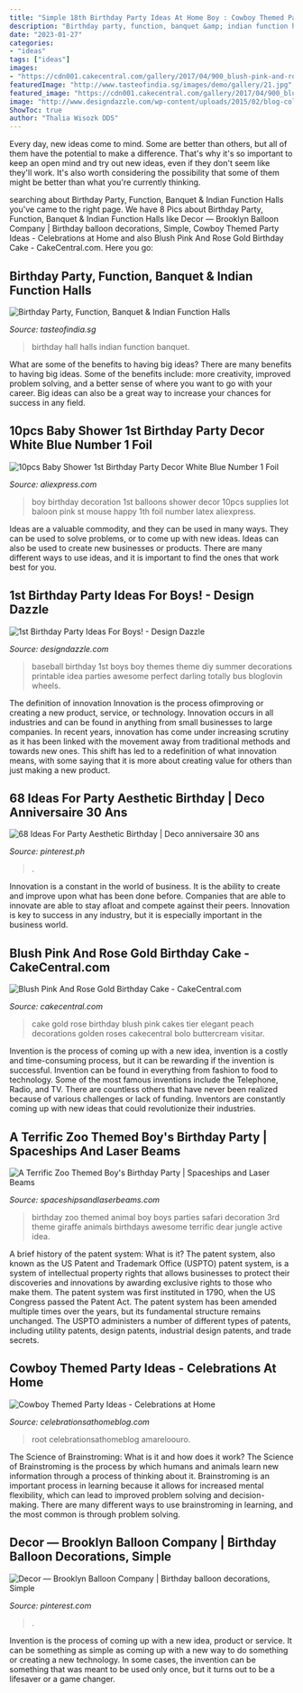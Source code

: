 ```yaml
---
title: "Simple 18th Birthday Party Ideas At Home Boy : Cowboy Themed Party Ideas"
description: "Birthday party, function, banquet &amp; indian function halls"
date: "2023-01-27"
categories:
- "ideas"
tags: ["ideas"]
images:
- "https://cdn001.cakecentral.com/gallery/2017/04/900_blush-pink-and-rose-gold-birthday-cake-9571665u9bR.jpg"
featuredImage: "http://www.tasteofindia.sg/images/demo/gallery/21.jpg"
featured_image: "https://cdn001.cakecentral.com/gallery/2017/04/900_blush-pink-and-rose-gold-birthday-cake-9571665u9bR.jpg"
image: "http://www.designdazzle.com/wp-content/uploads/2015/02/blog-collage-1.jpg"
ShowToc: true
author: "Thalia Wisozk DDS"
---
```



Every day, new ideas come to mind. Some are better than others, but all of them have the potential to make a difference. That's why it's so important to keep an open mind and try out new ideas, even if they don't seem like they'll work. It's also worth considering the possibility that some of them might be better than what you're currently thinking.

	

		
searching about Birthday Party, Function, Banquet &amp; Indian Function Halls you've came to the right page. We have 8 Pics about Birthday Party, Function, Banquet &amp; Indian Function Halls like Decor — Brooklyn Balloon Company | Birthday balloon decorations, Simple, Cowboy Themed Party Ideas - Celebrations at Home and also Blush Pink And Rose Gold Birthday Cake - CakeCentral.com. Here you go:
		
    
## Birthday Party, Function, Banquet &amp; Indian Function Halls

<img loading=lazy src="http://www.tasteofindia.sg/images/demo/gallery/21.jpg" onerror="this.onerror=null;this.src='https://tse3.mm.bing.net/th?id=OIP.gI3zhLRCgeamQJaPFIEhkgHaEK&amp;pid=15.1';" alt="Birthday Party, Function, Banquet &amp; Indian Function Halls">

_Source: tasteofindia.sg_

>birthday hall halls indian function banquet. 

	

What are some of the benefits to having big ideas?
There are many benefits to having big ideas. Some of the benefits include: more creativity, improved problem solving, and a better sense of where you want to go with your career. Big ideas can also be a great way to increase your chances for success in any field.

    
## 10pcs Baby Shower 1st Birthday Party Decor White Blue Number 1 Foil

<img loading=lazy src="https://ae01.alicdn.com/kf/HTB1k3fFmHsTMeJjy1zcq6xAgXXaA/10pcs-Baby-Shower-1st-Birthday-Party-Decor-White-Blue-Number-1-Foil-Balloons-Supplies-Baby-boy.jpg" onerror="this.onerror=null;this.src='https://tse4.mm.bing.net/th?id=OIP.GE55UYdqrj6X5N_3QM59qAHaHa&amp;pid=15.1';" alt="10pcs Baby Shower 1st Birthday Party Decor White Blue Number 1 Foil">

_Source: aliexpress.com_

>boy birthday decoration 1st balloons shower decor 10pcs supplies lot baloon pink st mouse happy 1th foil number latex aliexpress. 

	

Ideas are a valuable commodity, and they can be used in many ways. They can be used to solve problems, or to come up with new ideas. Ideas can also be used to create new businesses or products. There are many different ways to use ideas, and it is important to find the ones that work best for you.

    
## 1st Birthday Party Ideas For Boys! - Design Dazzle

<img loading=lazy src="http://www.designdazzle.com/wp-content/uploads/2015/02/blog-collage-1.jpg" onerror="this.onerror=null;this.src='https://tse3.mm.bing.net/th?id=OIP.CUcYIsgejNZ02Xa7_CGU-QHaMr&amp;pid=15.1';" alt="1st Birthday Party Ideas For Boys! - Design Dazzle">

_Source: designdazzle.com_

>baseball birthday 1st boys boy themes theme diy summer decorations printable idea parties awesome perfect darling totally bus bloglovin wheels. 

	

The definition of innovation
Innovation is the process ofimproving or creating a new product, service, or technology. Innovation occurs in all industries and can be found in anything from small businesses to large companies. In recent years, innovation has come under increasing scrutiny as it has been linked with the movement away from traditional methods and towards new ones. This shift has led to a redefinition of what innovation means, with some saying that it is more about creating value for others than just making a new product.

    
## 68 Ideas For Party Aesthetic Birthday | Deco Anniversaire 30 Ans

<img loading=lazy src="https://i.pinimg.com/736x/c5/4e/de/c54edef9dacda5af0867ba5aec5b7930.jpg" onerror="this.onerror=null;this.src='https://tse4.mm.bing.net/th?id=OIP.4Z_zbtSAbyx0amV0Ffb49wAAAA&amp;pid=15.1';" alt="68 Ideas For Party Aesthetic Birthday | Deco anniversaire 30 ans">

_Source: pinterest.ph_

>. 

	

Innovation is a constant in the world of business. It is the ability to create and improve upon what has been done before. Companies that are able to innovate are able to stay afloat and compete against their peers. Innovation is key to success in any industry, but it is especially important in the business world.

    
## Blush Pink And Rose Gold Birthday Cake - CakeCentral.com

<img loading=lazy src="https://cdn001.cakecentral.com/gallery/2017/04/900_blush-pink-and-rose-gold-birthday-cake-9571665u9bR.jpg" onerror="this.onerror=null;this.src='https://tse1.mm.bing.net/th?id=OIP.H_xIt-MLq4VTxPLpdAfVHwHaMR&amp;pid=15.1';" alt="Blush Pink And Rose Gold Birthday Cake - CakeCentral.com">

_Source: cakecentral.com_

>cake gold rose birthday blush pink cakes tier elegant peach decorations golden roses cakecentral bolo buttercream visitar. 

	

Invention is the process of coming up with a new idea, invention is a costly and time-consuming process, but it can be rewarding if the invention is successful. Invention can be found in everything from fashion to food to technology. Some of the most famous inventions include the Telephone, Radio, and TV. There are countless others that have never been realized because of various challenges or lack of funding. Inventors are constantly coming up with new ideas that could revolutionize their industries.

    
## A Terrific Zoo Themed Boy&#039;s Birthday Party | Spaceships And Laser Beams

<img loading=lazy src="http://spaceshipsandlaserbeams.com/wp-content/uploads/2015/09/zoo-themed-birthday-party-ideas.jpg" onerror="this.onerror=null;this.src='https://tse3.mm.bing.net/th?id=OIP.YhawtnhbN2nDdQTBzZop0QHaLH&amp;pid=15.1';" alt="A Terrific Zoo Themed Boy&#039;s Birthday Party | Spaceships and Laser Beams">

_Source: spaceshipsandlaserbeams.com_

>birthday zoo themed animal boy boys parties safari decoration 3rd theme giraffe animals birthdays awesome terrific dear jungle active idea. 

	

A brief history of the patent system: What is it?
The patent system, also known as the US Patent and Trademark Office (USPTO) patent system, is a system of intellectual property rights that allows businesses to protect their discoveries and innovations by awarding exclusive rights to those who make them. The patent system was first instituted in 1790, when the US Congress passed the Patent Act. The patent system has been amended multiple times over the years, but its fundamental structure remains unchanged. The USPTO administers a number of different types of patents, including utility patents, design patents, industrial design patents, and trade secrets.

    
## Cowboy Themed Party Ideas - Celebrations At Home

<img loading=lazy src="https://celebrationsathomeblog.com/wp-content/uploads/2012/07/73.jpg" onerror="this.onerror=null;this.src='https://tse2.mm.bing.net/th?id=OIP.r0LFKvApxhA3iLj5VYyhQgHaFa&amp;pid=15.1';" alt="Cowboy Themed Party Ideas - Celebrations at Home">

_Source: celebrationsathomeblog.com_

>root celebrationsathomeblog amareloouro. 

	

The Science of Brainstroming: What is it and how does it work?
The Science of Brainstroming is the process by which humans and animals learn new information through a process of thinking about it. Brainstroming is an important process in learning because it allows for increased mental flexibility, which can lead to improved problem solving and decision-making. There are many different ways to use brainstroming in learning, and the most common is through problem solving.

    
## Decor — Brooklyn Balloon Company | Birthday Balloon Decorations, Simple

<img loading=lazy src="https://i.pinimg.com/originals/3b/05/8e/3b058e3038d94fedc43f9c0b7827cd41.jpg" onerror="this.onerror=null;this.src='https://tse3.mm.bing.net/th?id=OIP.hndl66N3Npdo3qzt_TPSHgHaLH&amp;pid=15.1';" alt="Decor — Brooklyn Balloon Company | Birthday balloon decorations, Simple">

_Source: pinterest.com_

>. 

	

Invention is the process of coming up with a new idea, product or service. It can be something as simple as coming up with a new way to do something or creating a new technology. In some cases, the invention can be something that was meant to be used only once, but it turns out to be a lifesaver or a game changer.

